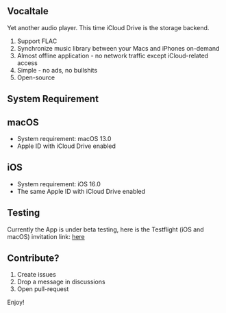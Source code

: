 Vocaltale
---

Yet another audio player. This time iCloud Drive is the storage backend.

1. Support FLAC
2. Synchronize music library between your Macs and iPhones on-demand
3. Almost offline application - no network traffic except iCloud-related access
4. Simple - no ads, no bullshits
5. Open-source

System Requirement
---

## macOS

- System requirement: macOS 13.0
- Apple ID with iCloud Drive enabled

## iOS

- System requirement: iOS 16.0
- The same Apple ID with iCloud Drive enabled

Testing
---

Currently the App is under beta testing, here is the Testflight (iOS and macOS) invitation link: [here](https://testflight.apple.com/join/fAXy3LwY)

Contribute?
---

1. Create issues
2. Drop a message in discussions
3. Open pull-request

Enjoy!